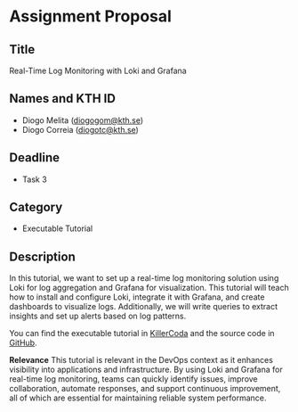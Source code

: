 # Assignment Proposal

## Title

Real-Time Log Monitoring with Loki and Grafana

## Names and KTH ID

- Diogo Melita (diogogom@kth.se)
- Diogo Correia (diogotc@kth.se)

## Deadline

- Task 3

## Category

- Executable Tutorial

## Description

In this tutorial, we want to set up a real-time log monitoring solution using Loki for log aggregation and Grafana for visualization. This tutorial will teach how to install and configure Loki, integrate it with Grafana, and create dashboards to visualize logs. Additionally, we will write queries to extract insights and set up alerts based on log patterns.

You can find the executable tutorial in [KillerCoda](https://killercoda.com/devops-tutorial) and the source code in [GitHub](https://github.com/d-melita/devops-tutorial).

**Relevance**
This tutorial is relevant in the DevOps context as it enhances visibility into applications and infrastructure. By using Loki and Grafana for real-time log monitoring, teams can quickly identify issues, improve collaboration, automate responses, and support continuous improvement, all of which are essential for maintaining reliable system performance.
